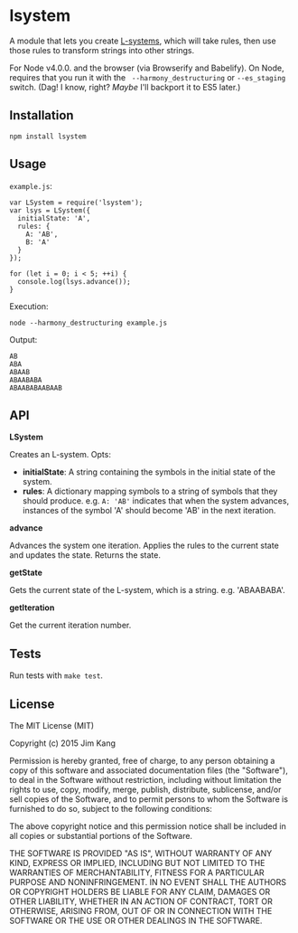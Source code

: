 lsystem
=======

A module that lets you create [L-systems](https://en.wikipedia.org/wiki/L-system), which will take rules, then use those rules to transform strings into other strings.

For Node v4.0.0. and the browser (via Browserify and Babelify). On Node, requires that you run it with the ` --harmony_destructuring` or `--es_staging` switch. (Dag! I know, right? *Maybe* I'll backport it to ES5 later.)

Installation
------------

    npm install lsystem

Usage
-----

`example.js`:

    var LSystem = require('lsystem');
    var lsys = LSystem({
      initialState: 'A',
      rules: {
        A: 'AB',
        B: 'A'
      }
    });

    for (let i = 0; i < 5; ++i) {
      console.log(lsys.advance());
    }

Execution:

    node --harmony_destructuring example.js

Output:

    AB
    ABA
    ABAAB
    ABAABABA
    ABAABABAABAAB

API
---

**LSystem**

Creates an L-system. Opts:

  - **initialState**: A string containing the symbols in the initial state of the system.
  - **rules**: A dictionary mapping symbols to a string of symbols that they should produce. e.g. `A: 'AB'` indicates that when the system advances, instances of the symbol 'A' should become 'AB' in the next iteration.

**advance**

Advances the system one iteration. Applies the rules to the current state and updates the state. Returns the state.

**getState**

Gets the current state of the L-system, which is a string. e.g. 'ABAABABA'.

**getIteration**

Get the current iteration number.

Tests
-----

Run tests with `make test`.

License
-------

The MIT License (MIT)

Copyright (c) 2015 Jim Kang

Permission is hereby granted, free of charge, to any person obtaining a copy
of this software and associated documentation files (the "Software"), to deal
in the Software without restriction, including without limitation the rights
to use, copy, modify, merge, publish, distribute, sublicense, and/or sell
copies of the Software, and to permit persons to whom the Software is
furnished to do so, subject to the following conditions:

The above copyright notice and this permission notice shall be included in
all copies or substantial portions of the Software.

THE SOFTWARE IS PROVIDED "AS IS", WITHOUT WARRANTY OF ANY KIND, EXPRESS OR
IMPLIED, INCLUDING BUT NOT LIMITED TO THE WARRANTIES OF MERCHANTABILITY,
FITNESS FOR A PARTICULAR PURPOSE AND NONINFRINGEMENT. IN NO EVENT SHALL THE
AUTHORS OR COPYRIGHT HOLDERS BE LIABLE FOR ANY CLAIM, DAMAGES OR OTHER
LIABILITY, WHETHER IN AN ACTION OF CONTRACT, TORT OR OTHERWISE, ARISING FROM,
OUT OF OR IN CONNECTION WITH THE SOFTWARE OR THE USE OR OTHER DEALINGS IN
THE SOFTWARE.
